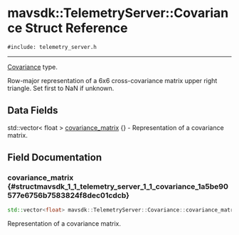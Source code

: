 # mavsdk::TelemetryServer::Covariance Struct Reference
`#include: telemetry_server.h`

----


[Covariance](structmavsdk_1_1_telemetry_server_1_1_covariance.md) type. 


Row-major representation of a 6x6 cross-covariance matrix upper right triangle. Set first to NaN if unknown. 


## Data Fields


std::vector< float > [covariance_matrix](#structmavsdk_1_1_telemetry_server_1_1_covariance_1a5be90577e6756b7583824f8dec01cdcb) {} - Representation of a covariance matrix.


## Field Documentation


### covariance_matrix {#structmavsdk_1_1_telemetry_server_1_1_covariance_1a5be90577e6756b7583824f8dec01cdcb}

```cpp
std::vector<float> mavsdk::TelemetryServer::Covariance::covariance_matrix {}
```


Representation of a covariance matrix.

